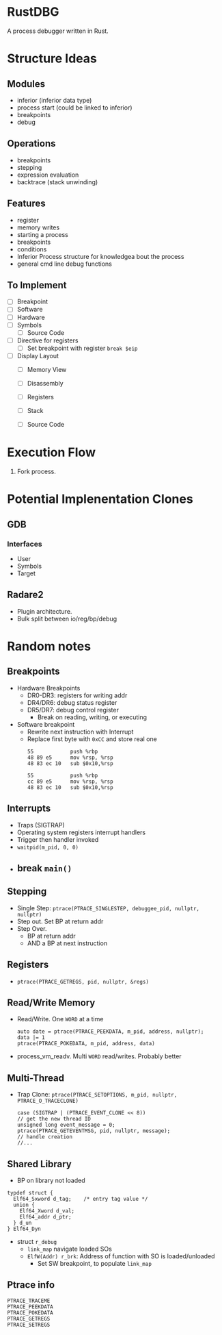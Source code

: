 # RustDBG

A process debugger written in Rust.

# Structure Ideas

## Modules

- inferior (inferior data type)
- process start (could be linked to inferior)
- breakpoints
- debug

## Operations

- breakpoints
- stepping
- expression evaluation
- backtrace (stack unwinding)

## Features

- register
- memory writes
- starting a process
- breakpoints
- conditions
- Inferior Process structure for knowledgea bout the process
- general cmd line debug functions

## To Implement

- [ ] Breakpoint
 - [ ] Software
 - [ ] Hardware
- [ ] Symbols
  - [ ] Source Code
- [ ] Directive for registers
  - [ ] Set breakpoint with register `break $eip`
- [ ] Display Layout
  - [ ] Memory View
  - [ ] Disassembly
  - [ ] Registers
  - [ ] Stack
  - [ ] Source Code


# Execution Flow

1. Fork process.


# Potential Implenentation Clones

## GDB

### Interfaces

- User
- Symbols
- Target

## Radare2

- Plugin architecture.
- Bulk split between io/reg/bp/debug

# Random notes

## Breakpoints

* Hardware Breakpoints
  - DR0-DR3: registers for writing addr
  - DR4/DR6: debug status register
  - DR5/DR7: debug control register
    * Break on reading, writing, or executing
* Software breakpoint
  - Rewrite next instruction with Interrupt
  - Replace first byte with `0xCC` and store real one
    ```
    55            push %rbp
    48 89 e5      mov %rsp, %rsp
    48 83 ec 10   sub $0x10,%rsp

    55            push %rbp
    cc 89 e5      mov %rsp, %rsp
    48 83 ec 10   sub $0x10,%rsp
    ```

## Interrupts

* Traps (SIGTRAP)
* Operating system registers interrupt handlers
* Trigger then handler invoked
* `waitpid(m_pid, 0, 0)`
* break `main()`
  - 
  
## Stepping

- Single Step: `ptrace(PTRACE_SINGLESTEP, debuggee_pid, nullptr, nullptr)`
- Step out. Set BP at return addr
- Step Over.
  * BP at return addr
  * AND a BP at next instruction

## Registers

* `ptrace(PTRACE_GETREGS, pid, nullptr, &regs)`

## Read/Write Memory

* Read/Write. One `WORD` at a time
  ```
  auto date = ptrace(PTRACE_PEEKDATA, m_pid, address, nullptr);
  data |= 1
  ptrace(PTRACE_POKEDATA, m_pid, address, data)
  ```
* process_vm_readv. Multi `WORD` read/writes. Probably better

## Multi-Thread 

* Trap Clone: `ptrace(PTRACE_SETOPTIONS, m_pid, nullptr, PTRACE_O_TRACECLONE)`
  ```
  case (SIGTRAP | (PTRACE_EVENT_CLONE << 8))
  // get the new thread ID
  unsigned long event_message = 0;
  ptrace(PTRACE_GETEVENTMSG, pid, nullptr, message);
  // handle creation
  //...
  ```
  
## Shared Library

* BP on library not loaded
```
typdef struct {
  Elf64_Sxword d_tag;    /* entry tag value */
  union {
    Elf64_Xword d_val;
    Elf64_addr d_ptr;
  } d_un
} Elf64_Dyn
```

- struct `r_debug`
  - `link_map` navigate loaded SOs
  - `ElfW(Addr) r_brk`: Address of function with SO is loaded/unloaded
    - Set SW breakpoint, to populate `link_map`

## Ptrace info

```
PTRACE_TRACEME
PTRACE_PEEKDATA
PTRACE_POKEDATA
PTRACE_GETREGS
PTRACE_SETREGS
```



